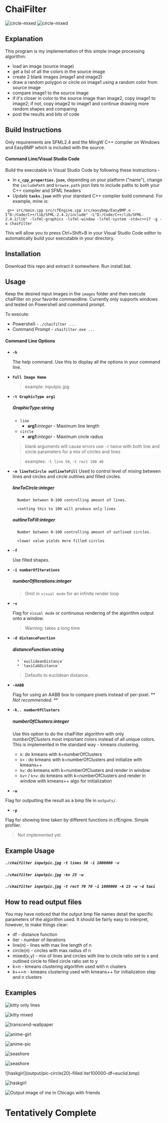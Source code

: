# ChaiFilter

![circle-mixed](/output/ball-mixed(90,80)-line(100).circle(20)-fillediter1000000-df=euclid.bmp)
![circle-mixed](/output/ball-mixed(50,5)-line(30).circle(10)-fillediter2000000-df=euclid.bmp)

## Explanation
This program is my implementation of this simple image processing algorithm:
- load an image (source image)
- get a list of all the colors in the source image
- create 2 blank images (image1 and image2)
- draw a random polygon or circle on image1 using a random color from source image
- compare image1 to the source image
- if it's closer in color to the source image than image2, copy image1 to image2; if not, copy image2 to image1 and continue drawing more random shapes and comparing
- post the results and bits of code

## Build Instructions

Only requirements are SFML2.4 and the MingW C++ compiler on Windows and EasyBMP which is included with the source.

#### Command Line/Visual Studio Code

Build the executable in Visual Studio Code by following these instructions -

* In **`c_cpp_properties.json`**, depending on your platform ("name"), change the `includePath` and `browse.path` json lists to include paths to both your C++ compiler and SFML headers
* Update **`tasks.json`** with your standard C++ compiler build command. For example, mine is:

` g++ src/main.cpp src/cfEngine.cpp src/easybmp/EasyBMP.o -I"D:/Code/C++/lib/SFML-2.4.2/include" -L"D:/Code/C++/lib/SFML-2.4.2/lib" -lsfml-graphics -lsfml-window -lsfml-system -std=c++17 -g -o chaiFilter`

This will allow you to press Ctrl+Shift+B in your Visual Studio Code editor to automatically build your executable in your directory.

## Installation

Download this repo and extract it somewhere.
Run install.bat.

## Usage
Keep the desired input images in the `images` folder and then execute chaiFilter on your favorite commandline.
Currently only supports windows and tested on Powershell and command prompt.

To execute:
* Powershell - `./chaifilter ...`
* Command Prompt - `chaifilter.exe ...`

#### Command Line Options

* **`-h`**

    The help command. Use this to display all the options in your command line.

* **`Full Image Name`**

    >example: inputpic.jpg

* **`-t GraphicType arg1`**

    ##### **GraphicType**:*string*
    * `line`
        - **arg1**:*integer* - Maximum line length
    * `circle`
        - **arg1**:*integer* - Maximum circle radius

    >blank arguments will cause errors
    >use `-t` twice with both line and circle parameters for a mix of circles and lines
    
    >examples: `-t line 50`, `-t rect 100 40`

* **`-m lineToCircle outlineToFill`**
    Used to control level of mixing between lines and circles and circle outlines and filled circles.

    ##### **lineToCircle**:*integer*
        Number between 0-100 controlling amount of lines.

        >setting this to 100 will produce only lines

    ##### **outlineToFill**:*integer*
        Number between 0-100 controlling amount of outlined circles.

        >lower value yields more filled circles

* **`-f`**

    Use filled shapes.

* **`-i numberOfIterations`**

    ##### **numberOfIterations**:*integer*

    >Omit in `visual mode` for an infinite render loop

* **`-v`**

    Flag for `visual mode` or continuous rendering of the algorithm output onto a window.

    >Warning: takes a long time

* **`-d distanceFunction`**

    ##### **distanceFunction**:*string*
        * `euclideanDistance`
        * `taxiCabDistance`

    >Defaults to euclidean distance.

* **`-AABB`**

    Flag for using an AABB box to compare pixels instead of per-pixel. ** *Not recommended.* **

* **`-k.. numberOfClusters`**

    ##### **numberOfClusters**:*integer*

    Use this option to do the chaiFilter algorithm with only *numberOfClusters* most important colors instead of all unique colors. This is implemented in the standard way - kmeans clustering.

    * `k`: do kmeans with k=numberOfClusters
    * `k+` : do kmeans with k=numberOfClusters and initialize with kmeans++
    * `kv`: do kmeans with k=numberOfClusters and render in window
    * `kv+` / `k+v`: do kmeans with k=numberOfClusters and render in window with kmeans++ algo for initialization

* **`-w`**

Flag for outputting the result as a bmp file in `outputs/`.

* **`-p`**

Flag for showing time taken by different functions in cfEngine. Simple profiler.
>Not implemented yet.

## Example Usage

##### `./chaifilter inputpic.jpg -t lines 50 -i 1000000 -v`

##### `./chaifilter inputpic.jpg -kv 25 -w`

##### `./chaifilter inputpic.jpg -t rect 70 70 -i 1000000 -k 15 -w -d taxi`

## How to read output files

You may have noticed that the output bmp file names detail the specific parameters of the algorithm used. It should be fairly easy to interpret, however, to make things clear:
* df - distance function
* iter - number of iterations
* line(n) - lines with max line length of n
* circle(n) - circles with max radius of n
* mixed(x,y) - mix of lines and circles with line to circle ratio set to x and outlined circle to filled circle ratio set to y
* k=n - kmeans clustering algorithm used with n clusters
* k++=n - kmeans clustering used with kmeans++ for initialization step and n clusters

## Examples

![kitty only lines](output/kitty-line(60)-iter2000000-df=euclid.bmp)

![kitty mixed](output/kitty-mixed(90,50)-line(75).circle(50)iter2000000-df=euclid.bmp)

![transcend-wallpaper](output/transcend-line(50)-iter10000000-k=50df=euclid.bmp)

![anime-girl](output/animegirl2-line(50)-iter2000000-df=euclid.bmp)

![anime-pic](output/animepic1-line(50)-iter10000000-k=50df=euclid.bmp)

![seashore](output/seashore-line(50)-iter10000000-df=euclid.bmp)

![seashore](output/seashore-mixed(80,90)-line(200).circle(40)-fillediter1000000-df=euclid.bmp)

![haskgirl](output/pic-circle(20)-filled iter100000-df=euclid.bmp)

![haskgirl](output/pic-mixed(40,60)-line(200).circle(10)-fillediter1000000-df=euclid.bmp)

![Output image of me in Chicago with friends](output/chictrip-line(50)-iter10000000-df=euclid.bmp)

# Tentatively Complete